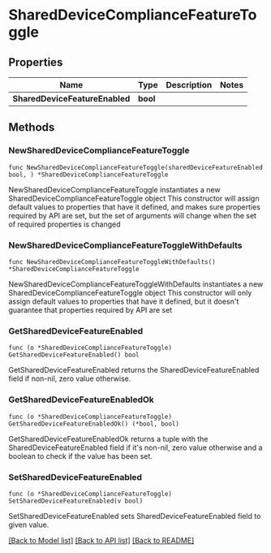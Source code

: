 # SharedDeviceComplianceFeatureToggle

## Properties

Name | Type | Description | Notes
------------ | ------------- | ------------- | -------------
**SharedDeviceFeatureEnabled** | **bool** |  | 

## Methods

### NewSharedDeviceComplianceFeatureToggle

`func NewSharedDeviceComplianceFeatureToggle(sharedDeviceFeatureEnabled bool, ) *SharedDeviceComplianceFeatureToggle`

NewSharedDeviceComplianceFeatureToggle instantiates a new SharedDeviceComplianceFeatureToggle object
This constructor will assign default values to properties that have it defined,
and makes sure properties required by API are set, but the set of arguments
will change when the set of required properties is changed

### NewSharedDeviceComplianceFeatureToggleWithDefaults

`func NewSharedDeviceComplianceFeatureToggleWithDefaults() *SharedDeviceComplianceFeatureToggle`

NewSharedDeviceComplianceFeatureToggleWithDefaults instantiates a new SharedDeviceComplianceFeatureToggle object
This constructor will only assign default values to properties that have it defined,
but it doesn't guarantee that properties required by API are set

### GetSharedDeviceFeatureEnabled

`func (o *SharedDeviceComplianceFeatureToggle) GetSharedDeviceFeatureEnabled() bool`

GetSharedDeviceFeatureEnabled returns the SharedDeviceFeatureEnabled field if non-nil, zero value otherwise.

### GetSharedDeviceFeatureEnabledOk

`func (o *SharedDeviceComplianceFeatureToggle) GetSharedDeviceFeatureEnabledOk() (*bool, bool)`

GetSharedDeviceFeatureEnabledOk returns a tuple with the SharedDeviceFeatureEnabled field if it's non-nil, zero value otherwise
and a boolean to check if the value has been set.

### SetSharedDeviceFeatureEnabled

`func (o *SharedDeviceComplianceFeatureToggle) SetSharedDeviceFeatureEnabled(v bool)`

SetSharedDeviceFeatureEnabled sets SharedDeviceFeatureEnabled field to given value.



[[Back to Model list]](../README.md#documentation-for-models) [[Back to API list]](../README.md#documentation-for-api-endpoints) [[Back to README]](../README.md)



